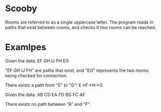 # Scooby
Rooms are referred to as a single uppercase letter. The program reads in paths that exist between rooms, and checks if two rooms can be reached.

# Examlpes
Given the data:
  EF GH IJ FH
  EG

"EF GH IJ FH" are paths that exist, and "EG" represents the two rooms being checked for connection.
  
  There exists a path from "E" to "G": E->F->H->G
  
Given the data:
  AB CD EA FD BG FC
  AF

There exists no path between "A" and "F".
